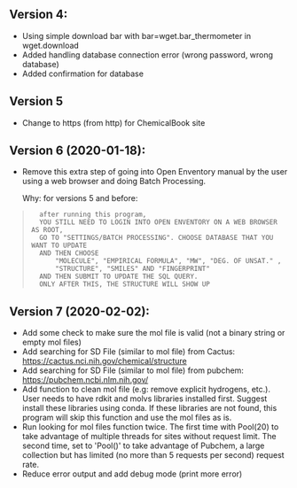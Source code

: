 
## Version 4:

- Using simple download bar with bar=wget.bar_thermometer in wget.download
- Added handling database connection error (wrong password, wrong database)
- Added confirmation for database


## Version 5

- Change to https (from http) for ChemicalBook site


## Version 6 (2020-01-18):

- Remove this extra step of going into Open Enventory manual by the user
using a web browser and doing Batch Processing.

  Why: for versions 5 and before:
>       after running this program,
>       YOU STILL NEED TO LOGIN INTO OPEN ENVENTORY ON A WEB BROWSER AS ROOT,
>       GO TO "SETTINGS/BATCH PROCESSING". CHOOSE DATABASE THAT YOU WANT TO UPDATE
>       AND THEN CHOOSE
>           "MOLECULE", "EMPIRICAL FORMULA", "MW", "DEG. OF UNSAT." ,
>           "STRUCTURE", "SMILES" AND "FINGERPRINT"
>       AND THEN SUBMIT TO UPDATE THE SQL QUERY.
>       ONLY AFTER THIS, THE STRUCTURE WILL SHOW UP


## Version 7 (2020-02-02):

- Add some check to make sure the mol file is valid (not a binary string or empty mol files)
- Add searching for SD File (similar to mol file) from Cactus: https://cactus.nci.nih.gov/chemical/structure
- Add searching for SD File (similar to mol file) from pubchem: https://pubchem.ncbi.nlm.nih.gov/
- Add function to clean mol file (e.g: remove explicit hydrogens, etc.). User needs to have rdkit and molvs libraries installed first. Suggest install these libraries using conda. If these libraries are not found, this program will skip this function and use the mol files as is.
- Run looking for mol files function twice. The first time with Pool(20) to take advantage of multiple threads for sites without request limit. The second time, set to 'Pool()' to take advantage of Pubchem, a large collection but has limited (no more than 5 requests per second) request rate.
- Reduce error output and add debug mode (print more error)


